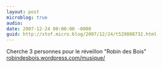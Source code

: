 ```yaml
---
layout: post
microblog: true
audio: 
date: 2007-12-24 00:00:00 -0000
guid: http://xtof.micro.blog/2007/12/24/t529088732.html
---
```

Cherche 3 personnes pour le réveillon "Robin des Bois" [robindesbois.wordpress.com/musique/](http://robindesbois.wordpress.com/musique/)
